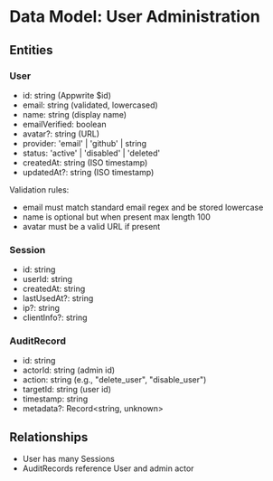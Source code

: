 # Data Model: User Administration

## Entities

### User
- id: string (Appwrite $id)
- email: string (validated, lowercased)
- name: string (display name)
- emailVerified: boolean
- avatar?: string (URL)
- provider: 'email' | 'github' | string
- status: 'active' | 'disabled' | 'deleted'
- createdAt: string (ISO timestamp)
- updatedAt?: string (ISO timestamp)

Validation rules:
- email must match standard email regex and be stored lowercase
- name is optional but when present max length 100
- avatar must be a valid URL if present

### Session
- id: string
- userId: string
- createdAt: string
- lastUsedAt?: string
- ip?: string
- clientInfo?: string

### AuditRecord
- id: string
- actorId: string (admin id)
- action: string (e.g., "delete_user", "disable_user")
- targetId: string (user id)
- timestamp: string
- metadata?: Record<string, unknown>

## Relationships

- User has many Sessions
- AuditRecords reference User and admin actor
